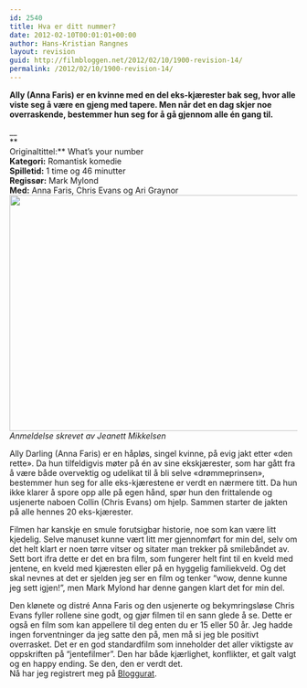 ```yaml
---
id: 2540
title: Hva er ditt nummer?
date: 2012-02-10T00:01:01+00:00
author: Hans-Kristian Rangnes
layout: revision
guid: http://filmbloggen.net/2012/02/10/1900-revision-14/
permalink: /2012/02/10/1900-revision-14/
---
```

**Ally (Anna Faris) er en kvinne med en del eks-kjærester bak seg, hvor alle viste seg å være en gjeng med tapere. Men når det en dag skjer noe overraskende, bestemmer hun seg for å gå gjennom alle én gang til.<!--more-->**

__  
**  
Originaltittel:** What’s your number  
**Kategori:** Romantisk komedie  
**Spilletid:** 1 time og 46 minutter  
**Regissør:** Mark Mylond  
**Med:** Anna Faris, Chris Evans og Ari Graynor  
<a href="http://filmbloggen.net/2012/01/15/1900/whats-your-number/" rel="attachment wp-att-1903"><img class="alignnone size-large wp-image-1903" src="http://filmbloggen.net/wp-content/uploads//2012/01/whats-your-number-620x413.jpg" alt="" width="620" height="413" /></a>  
_Anmeldelse skrevet av Jeanett Mikkelsen_

Ally Darling (Anna Faris) er en håpløs, singel kvinne, på evig jakt etter «den rette». Da hun tilfeldigvis møter på én av sine ekskjærester, som har gått fra å være både overvektig og udelikat til å bli selve «drømmeprinsen», bestemmer hun seg for alle eks-kjærestene er verdt en nærmere titt. Da hun ikke klarer å spore opp alle på egen hånd, spør hun den frittalende og usjenerte naboen Collin (Chris Evans) om hjelp. Sammen starter de jakten på alle hennes 20 eks-kjærester.

Filmen har kanskje en smule forutsigbar historie, noe som kan være litt kjedelig. Selve manuset kunne vært litt mer gjennomført for min del, selv om det helt klart er noen tørre vitser og sitater man trekker på smilebåndet av. Sett bort ifra dette er det en bra film, som fungerer helt fint til en kveld med jentene, en kveld med kjæresten eller på en hyggelig familiekveld. Og det skal nevnes at det er sjelden jeg ser en film og tenker “wow, denne kunne jeg sett igjen!”, men Mark Mylond har denne gangen klart det for min del.

Den klønete og distré Anna Faris og den usjenerte og bekymringsløse Chris Evans fyller rollene sine godt, og gjør filmen til en sann glede å se. Dette er også en film som kan appellere til deg enten du er 15 eller 50 år. Jeg hadde ingen forventninger da jeg satte den på, men må si jeg ble positivt overrasket. Det er en god standardfilm som inneholder det aller viktigste av oppskriften på “jentefilmer”. Den har både kjærlighet, konflikter, et galt valgt og en happy ending. Se den, den er verdt det.  
Nå har jeg registrert meg på [Bloggurat](http://bloggurat.net/minblogg/registrere/292fa2b47c41aee804e9cbba80e91ddb819dcffc).
